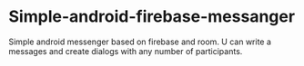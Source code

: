 # Simple-android-firebase-messanger
Simple android messenger based on firebase and room. U can write a messages and create dialogs with any number of participants.
